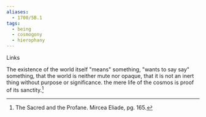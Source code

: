 ```yaml
---
aliases:
  - 1700/5B.1
tags:
  - being
  - cosmogony
  - hierophany
---
```

Links

The existence of the world itself "means" something, "wants to say say" something, that the world is neither mute nor opaque, that it is not an inert thing without purpose or significance. the mere life of the cosmos is proof of its sanctity.[^1]

[^1]: The Sacred and the Profane. Mircea Eliade, pg. 165. 

